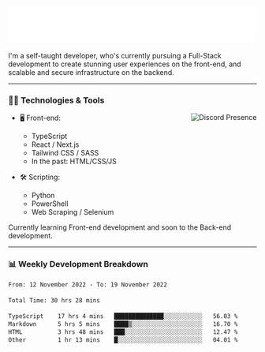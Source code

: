 <img src="assets/wave.svg" alt=":wave:" />

I'm a self-taught developer, who's currently pursuing a Full-Stack development to create stunning user experiences on the front-end, and scalable and secure infrastructure on the backend.

---

### 🧑‍💻 Technologies & Tools

<a href="https://discord.com/users/414304208649453568" target="_blank" rel="nofollow">
   <img src="https://lanyard-profile-readme.vercel.app/api/414304208649453568?idleMessage=Probably%20doing%20something%20else..." alt="Discord Presence" align="right">
</a>

- 🖥️ Front-end:

  - TypeScript
  - React / Next.js
  - Tailwind CSS / SASS
  - In the past: HTML/CSS/JS

- 🛠 Scripting:

  - Python
  - PowerShell
  - Web Scraping / Selenium

Currently learning Front-end development and soon to the Back-end development.

---

### 📊 Weekly Development Breakdown

<!-- ![ccrsxx's GitHub Stats](https://github-readme-stats.vercel.app/api?username=ccrsxx&count_private=true&theme=tokyonight) -->
<!-- ![ccrsxx's Top Langs](https://github-readme-stats.vercel.app/api/top-langs/?username=ccrsxx&hide=lua,java,html&theme=tokyonight) -->

<!--START_SECTION:waka-->

```text
From: 12 November 2022 - To: 19 November 2022

Total Time: 30 hrs 28 mins

TypeScript    17 hrs 4 mins   ██████████████░░░░░░░░░░░   56.03 %
Markdown      5 hrs 5 mins    ████▒░░░░░░░░░░░░░░░░░░░░   16.70 %
HTML          3 hrs 48 mins   ███░░░░░░░░░░░░░░░░░░░░░░   12.47 %
Other         1 hr 13 mins    █░░░░░░░░░░░░░░░░░░░░░░░░   04.01 %
```

<!--END_SECTION:waka-->
